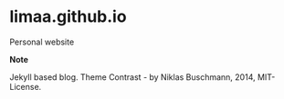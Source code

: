 # limaa.github.io

Personal website

**Note**

Jekyll based blog. Theme Contrast - by Niklas Buschmann, 2014, MIT-License.

